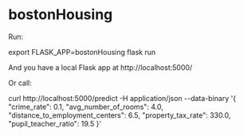 # bostonHousing


Run: 

export FLASK_APP=bostonHousing
flask run

And you have a local Flask app at http://localhost:5000/

Or call:

 curl http://localhost:5000/predict -H application/json --data-binary '{ "crime_rate": 0.1,
  "avg_number_of_rooms": 4.0,
  "distance_to_employment_centers": 6.5,
  "property_tax_rate": 330.0,
  "pupil_teacher_ratio": 19.5
}'

